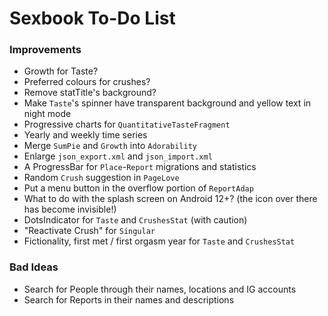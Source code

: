 # Sexbook To-Do List

### Improvements

* Growth for Taste?
* Preferred colours for crushes?
* Remove statTitle's background?
* Make `Taste`'s spinner have transparent background and yellow text in night mode
* Progressive charts for `QuantitativeTasteFragment`
* Yearly and weekly time series
* Merge `SumPie` and `Growth` into `Adorability`
* Enlarge `json_export.xml` and `json_import.xml`
* A ProgressBar for `Place`-`Report` migrations and statistics
* Random `Crush` suggestion in `PageLove`
* Put a menu button in the overflow portion of `ReportAdap`
* What to do with the splash screen on Android 12+? (the icon over there has become invisible!)
* DotsIndicator for `Taste` and `CrushesStat` (with caution)
* "Reactivate Crush" for `Singular`
* Fictionality, first met / first orgasm year for `Taste` and `CrushesStat`

### Bad Ideas

* Search for People through their names, locations and IG accounts
* Search for Reports in their names and descriptions
